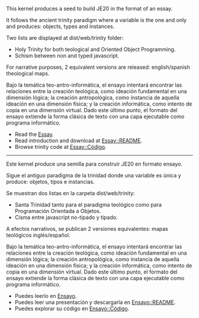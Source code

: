 This kernel produces a seed to build JE20 in the format of an essay.

It follows the ancient trinity paradigm where a variable is the one and only and produces: objects, types and instances.

Two lists are displayed at dist/web/trinity folder:

- Holy Trinity for both teological and Oriented Object Programming.
- Schism between non and typed javascript.

For narrative purposes, 2 equivalent versions are released: english/spanish theological maps.

Bajo la temática teo-antro-informática, el ensayo intentará encontrar las relaciones entre la creación teológica, como ideación fundamental en una dimensión lógica; la creación antropológica, como instancia de aquella ideación en una dimensión física; y la creación informática, como intento de copia en una dimensión virtual. Dado este último punto, el formato del ensayo extiende la forma clásica de texto con una capa ejecutable como programa informático.

- Read the [Essay](./dist/web/index.html).
- Read introduction and download at [Essay::README](./README.md).
- Browse trinity code at [Essay::Código](https://github.com/jsanchezamai/je20/tree/main/kernel/src/web/trinity).

<hr>

Este kernel produce una semilla para construir JE20 en formato ensayo.

Sigue el antiguo paradigma de la trinidad donde una variable es única y produce: objetos, tipos e instancias.

Se muestran dos listas en la carpeta dist/web/trinity:

- Santa Trinidad tanto para el paradigma teológico como para Programación Orientada a Objetos.
- Cisma entre javascript no-tipado y tipado.

A efectos narrativos, se publican 2 versiones equivalentes: mapas teológicos inglés/español.

Bajo la temática teo-antro-informática, el ensayo intentará encontrar las relaciones entre la creación teológica, como ideación fundamental en una dimensión lógica; la creación antropológica, como instancia de aquella ideación en una dimensión física; y la creación informática, como intento de copia en una dimensión virtual. Dado este último punto, el formato del ensayo extiende la forma clásica de texto con una capa ejecutable como programa informático.

- Puedes leerlo en [Ensayo](./dist/web/index.html).
- Puedes leer una presentación y descargarla en [Ensayo::README](./README.md).
- Puedes explorar su código en [Ensayo::Código](https://github.com/jsanchezamai/je20/tree/main/kernel/src/web/trinity).